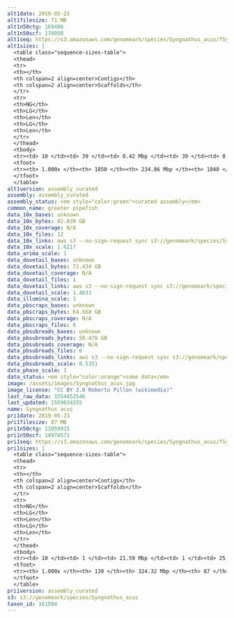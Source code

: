 ```yaml
---
alt1date: 2019-05-23
alt1filesize: 71 MB
alt1n50ctg: 169498
alt1n50scf: 170058
alt1seq: https://s3.amazonaws.com/genomeark/species/Syngnathus_acus/fSynAcu1/assembly_curated/fSynAcu1.alt.cur.20190523.fasta.gz
alt1sizes: |
  <table class="sequence-sizes-table">
  <thead>
  <tr>
  <th></th>
  <th colspan=2 align=center>Contigs</th>
  <th colspan=2 align=center>Scaffolds</th>
  </tr>
  <tr>
  <th>NG</th>
  <th>LG</th>
  <th>Len</th>
  <th>LG</th>
  <th>Len</th>
  </tr>
  </thead>
  <tbody>
  <tr><td> 10 </td><td> 39 </td><td> 0.42 Mbp </td><td> 39 </td><td> 0.42 Mbp </td></tr>  <tr><td> 20 </td><td> 102 </td><td> 0.33 Mbp </td><td> 102 </td><td> 0.33 Mbp </td></tr>  <tr><td> 30 </td><td> 182 </td><td> 0.26 Mbp </td><td> 182 </td><td> 0.26 Mbp </td></tr>  <tr><td> 40 </td><td> 283 </td><td> 0.21 Mbp </td><td> 283 </td><td> 0.21 Mbp </td></tr>  <tr style="background-color:#cccccc;"><td> 50 </td><td> 406 </td><td> 0.17 Mbp </td><td> 406 </td><td> 0.17 Mbp </td></tr>  <tr><td> 60 </td><td> 560 </td><td> 0.14 Mbp </td><td> 559 </td><td> 0.14 Mbp </td></tr>  <tr><td> 70 </td><td> 749 </td><td> 0.11 Mbp </td><td> 748 </td><td> 0.11 Mbp </td></tr>  <tr><td> 80 </td><td> 985 </td><td> 89.40 Kbp </td><td> 983 </td><td> 89.52 Kbp </td></tr>  <tr><td> 90 </td><td> 1288 </td><td> 65.63 Kbp </td><td> 1286 </td><td> 65.63 Kbp </td></tr>  <tr><td> 100 </td><td> 1849 </td><td> 160  bp </td><td> 1847 </td><td> 160  bp </td></tr>  </tbody>
  <tfoot>
  <tr><th> 1.000x </th><th> 1850 </th><th> 234.86 Mbp </th><th> 1848 </th><th> 234.86 Mbp </th></tr>
  </tfoot>
  </table>
alt1version: assembly_curated
assembly: assembly_curated
assembly_status: <em style="color:green">curated assembly</em>
common_name: greater pipefish
data_10x_bases: unknown
data_10x_bytes: 82.039 GB
data_10x_coverage: N/A
data_10x_files: 12
data_10x_links: aws s3 --no-sign-request sync s3://genomeark/species/Syngnathus_acus/fSynAcu1/genomic_data/10x/ .<br>
data_10x_scale: 1.6217
data_arima_scale: 1
data_dovetail_bases: unknown
data_dovetail_bytes: 72.434 GB
data_dovetail_coverage: N/A
data_dovetail_files: 1
data_dovetail_links: aws s3 --no-sign-request sync s3://genomeark/species/Syngnathus_acus/fSynAcu1/genomic_data/dovetail/ .<br>
data_dovetail_scale: 1.4631
data_illumina_scale: 1
data_pbscraps_bases: unknown
data_pbscraps_bytes: 64.568 GB
data_pbscraps_coverage: N/A
data_pbscraps_files: 6
data_pbsubreads_bases: unknown
data_pbsubreads_bytes: 50.470 GB
data_pbsubreads_coverage: N/A
data_pbsubreads_files: 6
data_pbsubreads_links: aws s3 --no-sign-request sync s3://genomeark/species/Syngnathus_acus/fSynAcu1/genomic_data/pacbio/ . --exclude "*scraps.bam*"<br>
data_pbsubreads_scale: 0.5351
data_phase_scale: 1
data_status: <em style="color:orange">some data</em>
image: /assets/images/Syngnathus_acus.jpg
image_license: "CC BY 3.0 Roberto Pillon (wikimedia)"
last_raw_data: 1554452546
last_updated: 1559634155
name: Syngnathus acus
pri1date: 2019-05-23
pri1filesize: 87 MB
pri1n50ctg: 11959915
pri1n50scf: 14974571
pri1seq: https://s3.amazonaws.com/genomeark/species/Syngnathus_acus/fSynAcu1/assembly_curated/fSynAcu1.pri.cur.20190523.fasta.gz
pri1sizes: |
  <table class="sequence-sizes-table">
  <thead>
  <tr>
  <th></th>
  <th colspan=2 align=center>Contigs</th>
  <th colspan=2 align=center>Scaffolds</th>
  </tr>
  <tr>
  <th>NG</th>
  <th>LG</th>
  <th>Len</th>
  <th>LG</th>
  <th>Len</th>
  </tr>
  </thead>
  <tbody>
  <tr><td> 10 </td><td> 1 </td><td> 21.59 Mbp </td><td> 1 </td><td> 25.82 Mbp </td></tr>  <tr><td> 20 </td><td> 2 </td><td> 20.01 Mbp </td><td> 2 </td><td> 21.53 Mbp </td></tr>  <tr><td> 30 </td><td> 5 </td><td> 14.54 Mbp </td><td> 4 </td><td> 18.45 Mbp </td></tr>  <tr><td> 40 </td><td> 7 </td><td> 12.36 Mbp </td><td> 5 </td><td> 17.68 Mbp </td></tr>  <tr style="background-color:#cccccc;"><td> 50 </td><td> 10 </td><td style="background-color:#88ff88;"> 11.96 Mbp </td><td> 7 </td><td style="background-color:#88ff88;"> 14.97 Mbp </td></tr>  <tr><td> 60 </td><td> 12 </td><td> 11.04 Mbp </td><td> 10 </td><td> 14.38 Mbp </td></tr>  <tr><td> 70 </td><td> 16 </td><td> 8.69 Mbp </td><td> 12 </td><td> 12.11 Mbp </td></tr>  <tr><td> 80 </td><td> 20 </td><td> 7.08 Mbp </td><td> 15 </td><td> 10.59 Mbp </td></tr>  <tr><td> 90 </td><td> 25 </td><td> 5.33 Mbp </td><td> 18 </td><td> 8.88 Mbp </td></tr>  <tr><td> 100 </td><td> 129 </td><td> 3.53 Kbp </td><td> 86 </td><td> 28.06 Kbp </td></tr>  </tbody>
  <tfoot>
  <tr><th> 1.000x </th><th> 130 </th><th> 324.32 Mbp </th><th> 87 </th><th> 324.33 Mbp </th></tr>
  </tfoot>
  </table>
pri1version: assembly_curated
s3: s3://genomeark/species/Syngnathus_acus
taxon_id: 161584
---
```

